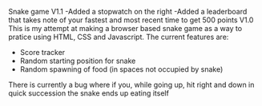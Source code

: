 Snake game
V1.1
-Added a stopwatch on the right 
-Added a leaderboard that takes note of your fastest and most recent time to get 500 points
V1.0
This is my attempt at making a browser based snake game as a way to pratice using HTML, CSS and Javascript.
The current features are:
- Score tracker
- Random starting position for snake
- Random spawning of food (in spaces not occupied by snake)

There is currently a bug where if you, while going up, hit right and down in quick succession the snake ends up eating itself